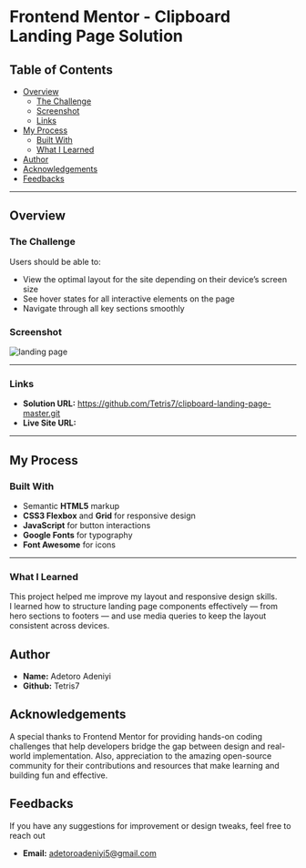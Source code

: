 # Frontend Mentor - Clipboard Landing Page Solution

## Table of Contents

- [Overview](#overview)
  - [The Challenge](#the-challenge)
  - [Screenshot](#screenshot)
  - [Links](#links)
- [My Process](#my-process)
  - [Built With](#built-with)
  - [What I Learned](#what-i-learned)
- [Author](#author)
- [Acknowledgements](#acknowledgements)
- [Feedbacks](#feedbacks)

---

## Overview

### The Challenge

Users should be able to:

- View the optimal layout for the site depending on their device’s screen size  
- See hover states for all interactive elements on the page  
- Navigate through all key sections smoothly  

### Screenshot
![landing page](https://github.com/user-attachments/assets/b522636c-443e-4432-8a15-1bd2ad5c8e8a)


---

### Links

- **Solution URL:** https://github.com/Tetris7/clipboard-landing-page-master.git
- **Live Site URL:** 

---

## My Process

### Built With

- Semantic **HTML5** markup  
- **CSS3 Flexbox** and **Grid** for responsive design  
- **JavaScript** for button interactions  
- **Google Fonts** for typography  
- **Font Awesome** for icons  

---

### What I Learned

This project helped me improve my layout and responsive design skills.  
I learned how to structure landing page components effectively — from hero sections to footers — and use media queries to keep the layout consistent across devices.

## Author

- **Name:** Adetoro Adeniyi
- **Github:** Tetris7

## Acknowledgements

A special thanks to Frontend Mentor for providing hands-on coding challenges that help developers bridge the gap between design and real-world implementation.
Also, appreciation to the amazing open-source community for their contributions and resources that make learning and building fun and effective.

## Feedbacks

If you have any suggestions for improvement or design tweaks, feel free to reach out
- **Email:** adetoroadeniyi5@gmail.com




